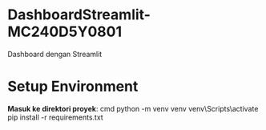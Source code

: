 # DashboardStreamlit-MC240D5Y0801
Dashboard dengan Streamlit
# Setup Environment
**Masuk ke direktori proyek**:
cmd
python -m venv venv
venv\Scripts\activate
pip install -r requirements.txt
